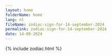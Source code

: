 ```yaml
---
layout: home
folderName: home
lang: nl
fileName: zodiac-sign-for-14-september-2024
permalink: zodiac-sign-for-14-september-2024
date: 14-09-2024
---
```

{% include zodiac.html %}
